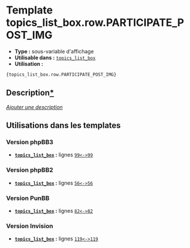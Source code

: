 # Template topics_list_box.row.PARTICIPATE_POST_IMG
* __Type :__ sous-variable d'affichage
* __Utilisable dans :__ [`topics_list_box`](../tpl/topics_list_box.md#readme)
* __Utilisation :__

```html
{topics_list_box.row.PARTICIPATE_POST_IMG}
```

## Description[*](https://fa-tvars.appspot.com/var/topics_list_box.row.PARTICIPATE_POST_IMG)
[*Ajouter une description*](https://fa-tvars.appspot.com/var/topics_list_box.row.PARTICIPATE_POST_IMG)

## Utilisations dans les templates

### Version phpBB3
* __[`topics_list_box`](../tpl/topics_list_box.md#readme) :__ lignes [`99`](../src/prosilver/topics_list_box.tpl#L99)[`<->`](../src/prosilver/topics_list_box.tpl#L99-L99)[`99`](../src/prosilver/topics_list_box.tpl#L99)

### Version phpBB2
* __[`topics_list_box`](../tpl/topics_list_box.md#readme) :__ lignes [`56`](../src/subsilver/topics_list_box.tpl#L56)[`<->`](../src/subsilver/topics_list_box.tpl#L56-L56)[`56`](../src/subsilver/topics_list_box.tpl#L56)

### Version PunBB
* __[`topics_list_box`](../tpl/topics_list_box.md#readme) :__ lignes [`82`](../src/punbb/topics_list_box.tpl#L82)[`<->`](../src/punbb/topics_list_box.tpl#L82-L82)[`82`](../src/punbb/topics_list_box.tpl#L82)

### Version Invision
* __[`topics_list_box`](../tpl/topics_list_box.md#readme) :__ lignes [`119`](../src/invision/topics_list_box.tpl#L119)[`<->`](../src/invision/topics_list_box.tpl#L119-L119)[`119`](../src/invision/topics_list_box.tpl#L119)

